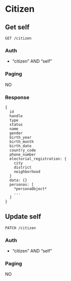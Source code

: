 # Citizen

## Get self
```
GET /citizen
```

### Auth
- “citizen” AND “self”

### Paging
NO

### Response
```
{
  id
  handle
  type
  status
  name
  gender
  birth_year
  birth_month
  birth_date
  country_code
  phone_number
  electorial_registration: {
    city
    district
    neighborhood
  }
  data: {}
  personas: [
    *personaObject*
    ...
  ]
}
```

## Update self
```
PATCH /citizen
```

### Auth
- “citizen” AND “self”

### Paging
NO
